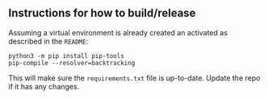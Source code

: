 ## Instructions for how to build/release

Assuming a virtual environment is already created an activated as described in the `README`:

```shell
python3 -m pip install pip-tools
pip-compile --resolver=backtracking
```

This will make sure the `requirements.txt` file is up-to-date. Update the repo if it has any changes.
